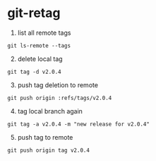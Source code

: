 # git-retag

1. list all remote tags
```
git ls-remote --tags
```

2. delete local tag
```
git tag -d v2.0.4
```

3. push tag deletion to remote
```
git push origin :refs/tags/v2.0.4
```

4. tag local branch again
```
git tag -a v2.0.4 -m "new release for v2.0.4"
```

5. push tag to remote
```
git push origin tag v2.0.4
```
